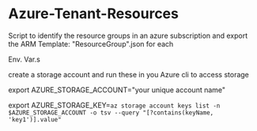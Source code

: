 # Azure-Tenant-Resources
Script to identify the resource groups in an azure subscription and export the ARM Template: "ResourceGroup".json for each

Env. Var.s

create a storage account and run these in you Azure cli to access storage

export AZURE_STORAGE_ACCOUNT="your unique account name"

export AZURE_STORAGE_KEY=`az storage account keys list -n $AZURE_STORAGE_ACCOUNT -o tsv --query "[?contains(keyName, 'key1')].value"`
